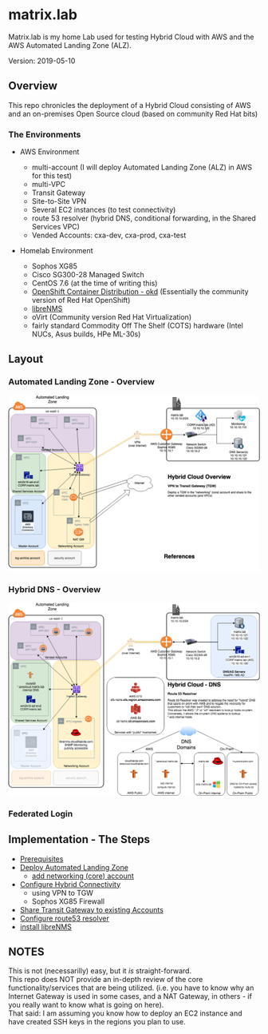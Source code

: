 # matrix.lab
Matrix.lab is my home Lab used for testing Hybrid Cloud with AWS and the AWS Automated Landing Zone (ALZ).

Version: 2019-05-10

## Overview
This repo chronicles the deployment of a Hybrid Cloud consisting of AWS and an on-premises Open Source cloud (based on community Red Hat bits)  
### The Environments
* AWS Environment 
  * multi-account (I will deploy Automated Landing Zone (ALZ) in AWS for this test)
  * multi-VPC 
  * Transit Gateway
  * Site-to-Site VPN
  * Several EC2 instances (to test connectivity)
  * route 53 resolver (hybrid DNS, conditional forwarding, in the Shared Services VPC)
  * Vended Accounts:  cxa-dev, cxa-prod, cxa-test

* Homelab Environment
  * Sophos XG85
  * Cisco SG300-28 Managed Switch
  * CentOS 7.6 (at the time of writing this)
  * [OpenShift Container Distribution - okd](https://okd.io) (Essentially the community version of Red Hat OpenShift)
  * [libreNMS](https://www.librenms.org/) 
  * oVirt (Community version Red Hat Virtualization)
  * fairly standard Commodity Off The Shelf (COTS) hardware (Intel NUCs, Asus builds, HPe ML-30s)  

## Layout
### Automated Landing Zone - Overview
![Hybrid Cloud - Homelab - Automated Landing Zone](Images/Hybrid_Cloud-Homelab-Automated_Landing_Zone.png)  
### Hybrid DNS - Overview
![Hybrid Cloud - DNS](Images/Hybrid_Cloud-Homelab-Automated_Landing_Zone-DNS.png)
### Federated Login


## Implementation - The Steps
- [Prerequisites](prerequisites.md)
- [Deploy Automated Landing Zone](automated_landing_zone.md)  
  - [add networking (core) account](update_alz_add_networking.md)
- [Configure Hybrid Connectivity](hybrid_connectivity.md)
  - using VPN to TGW  
  - Sophos XG85 Firewall  
- [Share Transit Gateway to existing Accounts](resource_share-TGW.md)  
- [Configure route53 resolver](route53resolver.md)
- [install libreNMS](install_libreNMS.md)


## NOTES
This is not (necessarilly) easy, but it *is* straight-forward.  
This repo does NOT provide an in-depth review of the core functionality/services that are being utilized.  (i.e. you have to know why an Internet Gateway is used in some cases, and a NAT Gateway, in others - if you really want to know what is going on here).  
That said: I am assuming you know how to deploy an EC2 instance and have created SSH keys in the regions you plan to use.  
